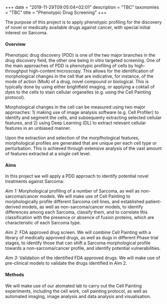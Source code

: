 +++
date = "2019-11-29T09:05:04+02:01"
description = "TBC"
taxonomies = "TBC"
title = "Phenotypic Drug Screening"
+++

The purpose of this project is to apply phenotypic profiling for the discovery of novel or medically available drugs against cancer, with special initial interest on Sarcoma.

#### Overview
Phenotypic drug discovery (PDD) is one of the two major branches in the drug discovery field, the other one being in vitro targeted screening. One of the main approaches of PDD is phenotypic profiling of cells by high-throughput high-content microscopy. This allows for the identification of  morphological changes in the cell that are indicative, for instance, of the mode of action (MoA) of a drug, novel compound or biological. This is typically done by using either brightfield imaging, or applying a coktail of dyes to the cells to stain cellular organelles (e.g. using the Cell Painting protocol).

Morphological changes in the cell can be measured using two major approaches: 1) making use of image analysis software (e.g. Cell Profiler) to identify and segment the cells, and subsequenty extracting selected cellular features, and 2) using Deep Learning (DL) to extract relevant cellular features in an unbiased manner.

Upon the extraction and selection of the morpfhological features, morphological profiles are generated that are unique per each cell type or perturbation. This is achieved through extensive analysis of the vast amount of features extracted at a single cell level. 

#### Aims

In this project we will apply a PDD approach to identify potential novel treatments against Sarcoma:

*Aim 1:* Morphological profiling of a number of Sarcoma, as well as non-sarcoma/cancer models. We will make use of Cell Painting to morphologically profile different Sarcoma cell lines, and established patient-derived  models, as well as non-sarcoma/cancer models, to identify differences among each Sarcoma, classify them, and to correlate this classification with the presence or absence of fusion proteins, which are characteristic of each Sarcoma type. 

*Aim 2:* FDA approved drug screen. We will combine Cell Painting with a library of medically approved drugs, as well as dugs in different Phase trial stages, to identify those that can shift a Sarcoma morphological profile towards a non-sarcoma/cancer profile, and identify potential vulnerabilities. 

*Aim 3:* Validation of the identified FDA approved drugs. We will make use of pre-clinical models to validate the drugs identified in Aim 2.


#### Methods

We will make use of our atomated lab to carry out the Cell Painting experiments, including the cell work, cell painting protocol, as well as automated imaging, image analysis and data analysis and visualisation. 




